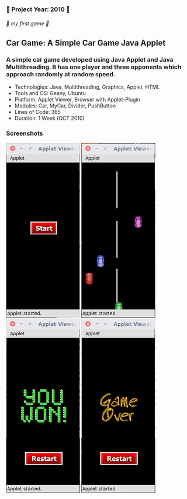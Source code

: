 ### :small_blue_diamond: Project Year: 2010 :small_blue_diamond:
###### :rocket: my first game :rocket:
## Car Game: A Simple Car Game Java Applet
### A simple car game developed using Java Applet and Java Multithreading. It has one player and three opponents which approach randomly at random speed.

* Technologies: Java, Multithreading, Graphics, Applet, HTML
* Tools and OS: Geany, Ubuntu
* Platform: Applet Viewer, Browser with Applet-Plugin
* Modules: Car, MyCar, Divider, PushButton
* Lines of Code: 365
* Duration: 1 Week (OCT 2010)

### Screenshots

![start](screenshots/start.png)
![game](screenshots/game.png)
![won](screenshots/won.png)
![gameover](screenshots/gameover.png)


